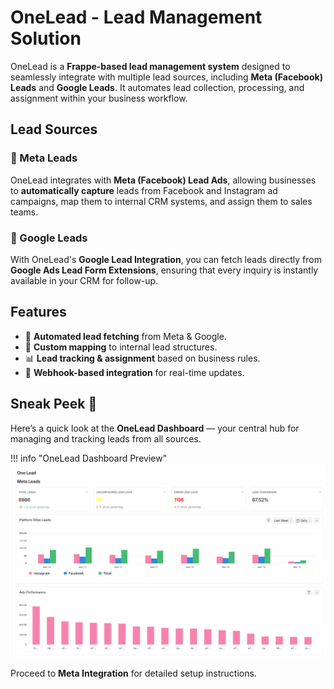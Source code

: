 # OneLead - Lead Management Solution

OneLead is a **Frappe-based lead management system** designed to seamlessly integrate with multiple lead sources, including **Meta (Facebook) Leads** and **Google Leads**. It automates lead collection, processing, and assignment within your business workflow.

## Lead Sources

### 🔹 Meta Leads
OneLead integrates with **Meta (Facebook) Lead Ads**, allowing businesses to **automatically capture** leads from Facebook and Instagram ad campaigns, map them to internal CRM systems, and assign them to sales teams.

### 🔹 Google Leads
With OneLead's **Google Lead Integration**, you can fetch leads directly from **Google Ads Lead Form Extensions**, ensuring that every inquiry is instantly available in your CRM for follow-up.

## Features
- 🔄 **Automated lead fetching** from Meta & Google.
- 📌 **Custom mapping** to internal lead structures.
- 📊 **Lead tracking & assignment** based on business rules.
- 🔗 **Webhook-based integration** for real-time updates.

## Sneak Peek 👀

Here’s a quick look at the **OneLead Dashboard** — your central hub for managing and tracking leads from all sources.

!!! info "OneLead Dashboard Preview"
    ![OneLead Dashboard](../assets/onelead_dashboard.png)

Proceed to **Meta Integration** for detailed setup instructions.
